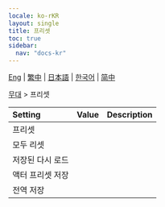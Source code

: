 ```yaml
---
locale: ko-rKR
layout: single
title: 프리셋
toc: true
sidebar:
  nav: "docs-kr"
---
```

[Eng](/dancexr/menu/2025.4/stage/actor_presets) | [繁中](/tw/dancexr/menu/2025.4/stage/actor_presets) | [日本語](/jp/dancexr/menu/2025.4/stage/actor_presets) | [한국어](/kr/dancexr/menu/2025.4/stage/actor_presets) | [简中](/zh/dancexr/menu/2025.4/stage/actor_presets)

[무대](../menu#무대) > 프리셋



| Setting | Value | Description |
| :--- | --- | :--- |
| 프리셋 || 
| 모두 리셋 || 
| 저장된 다시 로드 || 
| 액터 프리셋 저장 || 
| 전역 저장 || 
